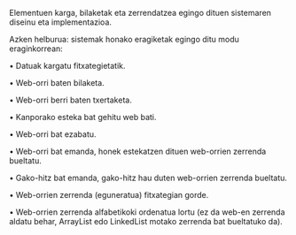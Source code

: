 Elementuen karga, bilaketak eta zerrendatzea egingo dituen sistemaren diseinu eta
implementazioa.

Azken helburua: sistemak honako eragiketak egingo ditu modu eraginkorrean:

• Datuak kargatu fitxategietatik.

• Web-orri baten bilaketa.

• Web-orri berri baten txertaketa.

• Kanporako esteka bat gehitu web bati.

• Web-orri bat ezabatu.

• Web-orri bat emanda, honek estekatzen dituen web-orrien zerrenda bueltatu.

• Gako-hitz bat emanda, gako-hitz hau duten web-orrien zerrenda bueltatu.

• Web-orrien zerrenda (eguneratua) fitxategian gorde.

• Web-orrien zerrenda alfabetikoki ordenatua lortu (ez da web-en zerrenda aldatu behar,
ArrayList edo LinkedList motako zerrenda bat bueltatuko da).
